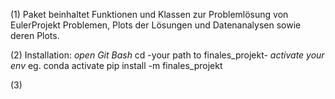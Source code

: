 (1) Paket beinhaltet Funktionen und Klassen zur Problemlösung von EulerProjekt Problemen,
	Plots der Lösungen und Datenanalysen sowie deren Plots.

(2) Installation:
	*open Git Bash*
	cd -your path to finales_projekt-
	*activate your env* eg. conda activate
	pip install -m finales_projekt
	
(3) 